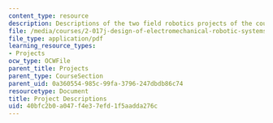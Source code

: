 ```yaml
---
content_type: resource
description: Descriptions of the two field robotics projects of the course.
file: /media/courses/2-017j-design-of-electromechanical-robotic-systems-fall-2009/40bfc2b0a047f4e37efd1f5aadda276c_MIT2_017JF09_options.pdf
file_type: application/pdf
learning_resource_types:
- Projects
ocw_type: OCWFile
parent_title: Projects
parent_type: CourseSection
parent_uid: 0a360554-985c-99fa-3796-247dbdb86c74
resourcetype: Document
title: Project Descriptions
uid: 40bfc2b0-a047-f4e3-7efd-1f5aadda276c
---
```

